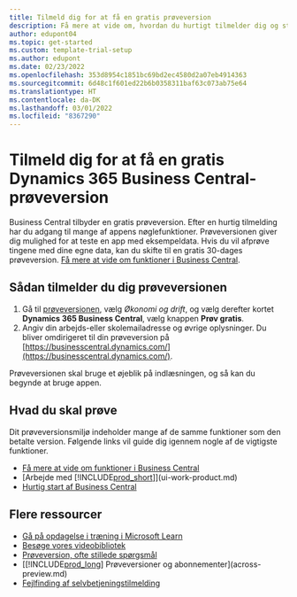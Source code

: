 ```yaml
---
title: Tilmeld dig for at få en gratis prøveversion
description: Få mere at vide om, hvordan du hurtigt tilmelder dig og starter en gratis prøveversion af Dynamics 365 Business Central. Udforsk appen med præsentationer og videoer, og find yderligere læringsressourcer.
author: edupont04
ms.topic: get-started
ms.custom: template-trial-setup
ms.author: edupont
ms.date: 02/23/2022
ms.openlocfilehash: 353d8954c1851bc69bd2ec4580d2a07eb4914363
ms.sourcegitcommit: 6d48c1f601ed22b6b0358311baf63c073ab75e64
ms.translationtype: HT
ms.contentlocale: da-DK
ms.lasthandoff: 03/01/2022
ms.locfileid: "8367290"
---
```

# <a name="sign-up-for-a-free-dynamics-365-business-central-trial"></a>Tilmeld dig for at få en gratis Dynamics 365 Business Central-prøveversion

Business Central tilbyder en gratis prøveversion. Efter en hurtig tilmelding har du adgang til mange af appens nøglefunktioner. Prøveversionen giver dig mulighed for at teste en app med eksempeldata. Hvis du vil afprøve tingene med dine egne data, kan du skifte til en gratis 30-dages prøveversion. [Få mere at vide om funktioner i Business Central](across-business-functionality.md).  

## <a name="to-sign-up-for-the-trial"></a>Sådan tilmelder du dig prøveversionen

1. Gå til [prøveversionen](https://go.microsoft.com/fwlink/?linkid=847861), vælg *Økonomi og drift*, og vælg derefter kortet **Dynamics 365 Business Central**, vælg knappen **Prøv gratis**.  
2. Angiv din arbejds-eller skolemailadresse og øvrige oplysninger. Du bliver omdirigeret til din prøveversion på [https://businesscentral.dynamics.com/](https://businesscentral.dynamics.com/).  

Prøveversionen skal bruge et øjeblik på indlæsningen, og så kan du begynde at bruge appen.

## <a name="what-to-try"></a>Hvad du skal prøve

Dit prøveversionsmiljø indeholder mange af de samme funktioner som den betalte version. Følgende links vil guide dig igennem nogle af de vigtigste funktioner.

- [Få mere at vide om funktioner i Business Central](across-business-functionality.md)  
- [Arbejde med [!INCLUDE[prod_short](includes/prod_short.md)]](ui-work-product.md)  
- [Hurtig start af Business Central](quick-start-business-central.md)  

## <a name="additional-resources"></a>Flere ressourcer

- [Gå på opdagelse i træning i Microsoft Learn](/learn/dynamics365/business-central?WT.mc_id=dyn365bc_landingpage-docs)  
- [Besøge vores videobibliotek](across-videos.md)  
- [Prøveversion, ofte stillede spørgsmål](trial-faq.md)  
- [[!INCLUDE[prod_long](includes/prod_long.md)] Prøveversioner og abonnementer](across-preview.md)  
- [Fejlfinding af selvbetjeningstilmelding](ui-troubleshoot-self-signup.md)  
